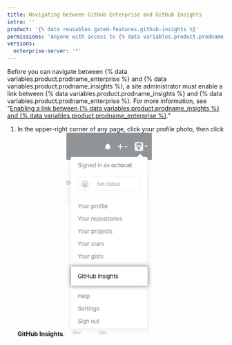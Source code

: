 ```yaml
---
title: Navigating between GitHub Enterprise and GitHub Insights
intro: ''
product: '{% data reusables.gated-features.github-insights %}'
permissions: 'Anyone with access to {% data variables.product.prodname_insights %} can navigate between {% data variables.product.prodname_enterprise %} and {% data variables.product.prodname_insights %}.'
versions:
  enterprise-server: '*'
---
```


Before you can navigate between {% data variables.product.prodname_enterprise %} and {% data variables.product.prodname_insights %}, a site administrator must enable a link between {% data variables.product.prodname_insights %} and {% data variables.product.prodname_enterprise %}. For more information, see "[Enabling a link between {% data variables.product.prodname_insights %} and {% data variables.product.prodname_enterprise %}](/insights/installing-and-configuring-github-insights/enabling-a-link-between-github-insights-and-github-enterprise)."

1. In the upper-right corner of any page, click your profile photo, then click **GitHub Insights**. ![Link to GitHub Insights](/assets/images/help/insights/github-insights-link.png)
